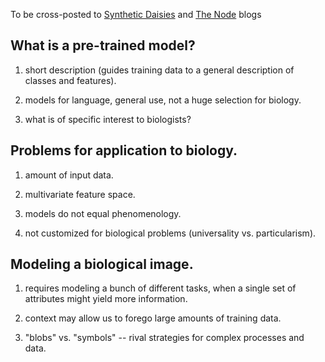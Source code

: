 To be cross-posted to [Synthetic Daisies](http://syntheticdaisies.blogspot.com/) and [The Node](https://thenode.biologists.com/) blogs

## What is a pre-trained model? 

1) short description (guides training data to a general description of classes and features).

2) models for language, general use, not a huge selection for biology.

3) what is of specific interest to biologists?


## Problems for application to biology.

1) amount of input data.

2) multivariate feature space.

3) models do not equal phenomenology.

4) not customized for biological problems (universality vs. particularism).


## Modeling a biological image.

1) requires modeling a bunch of different tasks, when a single set of attributes might yield more information.

2) context may allow us to forego large amounts of training data.

3) "blobs" vs. "symbols" -- rival strategies for complex processes and data.
